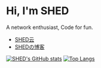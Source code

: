 Hi, I'm SHED
====
A network enthusiast, Code for fun.

- [SHED云](https://www.syun.top)
- [SHEDの博客](https://www.shed.cm)


[![SHED's GitHub stats](https://github-readme-stats.vercel.app/api?username=shedya&bg_color=30,929,5b36a3&title_color=fff&text_color=fff&locale=cn)](https://github.com/shedya/)
[![Top Langs](https://github-readme-stats.vercel.app/api/top-langs/?username=shedya&layout=compact&bg_color=30,792fa0,4a3aa5&title_color=fff&text_color=fff&card_width=445&locale=cn)](https://github.com/shedya/)
